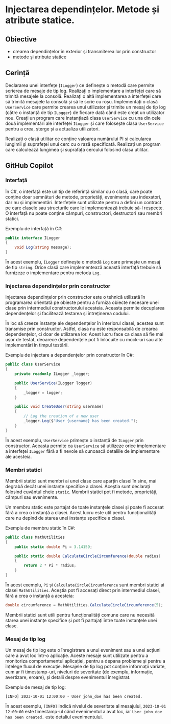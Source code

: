# Injectarea dependințelor. Metode și atribute statice.

## Obiective
- crearea dependințelor în exterior și transmiterea lor prin constructor
- metode și atribute statice

## Cerință

Declararea unei interfețe (`ILogger`) ce definește o metodă care permite scrierea de mesaje de tip log. Realizați o implementare a interfeței care să trimită mesajele la consolă. Realizați o altă implementarea a interfeței care să trimită mesajele la consolă și să le scrie cu roșu. Implementați o clasă `UserService` care permite crearea unui utilizator și trimite un mesaj de tip log (către o instanță de tip `ILogger`) de fiecare dată când este creat un utilizator nou. Creați un program care instanțiază clasa `UserService` cu una din cele două implementări ale interfeței `ILogger` și  care folosește clasa `UserService` pentru a crea, șterge și a actualiza utilizatori.

Realizați o clasă utilitar ce conține valoarea numărului PI si calcularea lungimii și suprafeței unui cerc cu o rază specificată. Realizați un program care calculează lungimea și suprafața cercului folosind clasa utilitar.

## GitHub Copilot

### Interfață

În C#, o interfață este un tip de referință similar cu o clasă, care poate conține doar semnături de metode, proprietăți, evenimente sau indexatori, dar nu și implementări. Interfețele sunt utilizate pentru a defini un contract pe care clasele sau structurile care le implementează trebuie să-l respecte. O interfață nu poate conține câmpuri, constructori, destructori sau membri statici.

Exemplu de interfață în C#:

```csharp
public interface ILogger
{
    void Log(string message);
}
```

În acest exemplu, `ILogger` definește o metodă `Log` care primește un mesaj de tip `string`. Orice clasă care implementează această interfață trebuie să furnizeze o implementare pentru metoda `Log`.

### Injectarea dependințelor prin constructor

Injectarea dependințelor prin constructor este o tehnică utilizată în programarea orientată pe obiecte pentru a furniza obiecte necesare unei clase prin intermediul constructorului acesteia. Aceasta permite decuplarea dependențelor și facilitează testarea și întreținerea codului.

În loc să creeze instanțe ale dependențelor în interiorul clasei, acestea sunt transmise prin constructor. Astfel, clasa nu este responsabilă de crearea dependențelor, ci doar de utilizarea lor. Acest lucru face ca clasa să fie mai ușor de testat, deoarece dependențele pot fi înlocuite cu mock-uri sau alte implementări în timpul testării.

Exemplu de injectare a dependențelor prin constructor în C#:

```csharp
public class UserService
{
    private readonly ILogger _logger;

    public UserService(ILogger logger)
    {
        _logger = logger;
    }

    public void CreateUser(string username)
    {
        // Log the creation of a new user
        _logger.Log($"User {username} has been created.");
    }
}
```

În acest exemplu, `UserService` primește o instanță de `ILogger` prin constructor. Aceasta permite ca `UserService` să utilizeze orice implementare a interfeței `ILogger` fără a fi nevoie să cunoască detaliile de implementare ale acesteia.

### Membri statici

Membrii statici sunt membri ai unei clase care aparțin clasei în sine, mai degrabă decât unei instanțe specifice a clasei. Aceștia sunt declarați folosind cuvântul cheie `static`. Membrii statici pot fi metode, proprietăți, câmpuri sau evenimente.

Un membru static este partajat de toate instanțele clasei și poate fi accesat fără a crea o instanță a clasei. Acest lucru este util pentru funcționalități care nu depind de starea unei instanțe specifice a clasei.

Exemplu de membru static în C#:

```csharp
public class MathUtilities
{
    public static double Pi = 3.14159;

    public static double CalculateCircleCircumference(double radius)
    {
        return 2 * Pi * radius;
    }
}
```

În acest exemplu, `Pi` și `CalculateCircleCircumference` sunt membri statici ai clasei `MathUtilities`. Aceștia pot fi accesați direct prin intermediul clasei, fără a crea o instanță a acesteia:

```csharp
double circumference = MathUtilities.CalculateCircleCircumference(5);
```

Membrii statici sunt utili pentru funcționalități comune care nu necesită starea unei instanțe specifice și pot fi partajați între toate instanțele unei clase.

### Mesaj de tip log

Un mesaj de tip log este o înregistrare a unui eveniment sau a unei acțiuni care a avut loc într-o aplicație. Aceste mesaje sunt utilizate pentru a monitoriza comportamentul aplicației, pentru a depana probleme și pentru a înțelege fluxul de execuție. Mesajele de tip log pot conține informații variate, cum ar fi timestamp-uri, niveluri de severitate (de exemplu, informație, avertizare, eroare), și detalii despre evenimentul înregistrat.

Exemplu de mesaj de tip log:

```
[INFO] 2023-10-01 12:00:00 - User john_doe has been created.
```

În acest exemplu, `[INFO]` indică nivelul de severitate al mesajului, `2023-10-01 12:00:00` este timestamp-ul când evenimentul a avut loc, iar `User john_doe has been created.` este detaliul evenimentului.



